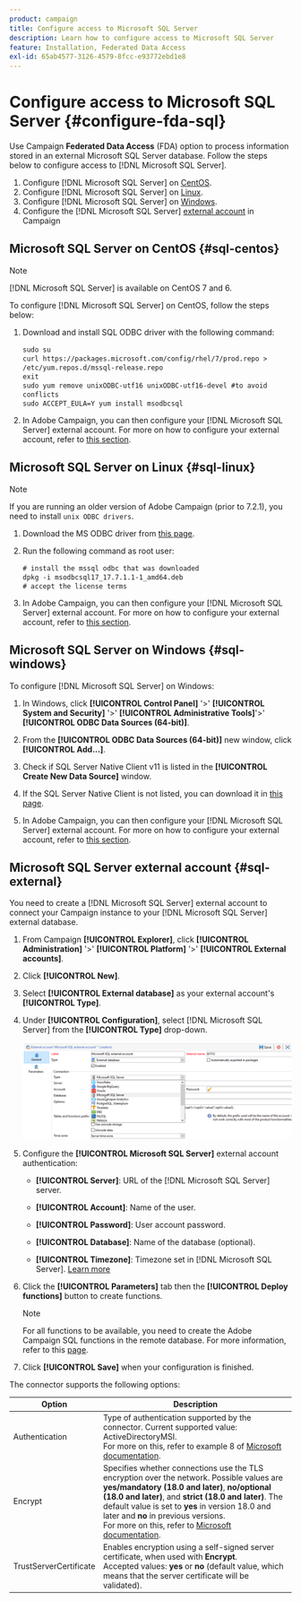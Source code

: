 ```yaml
---
product: campaign
title: Configure access to Microsoft SQL Server
description: Learn how to configure access to Microsoft SQL Server
feature: Installation, Federated Data Access
exl-id: 65ab4577-3126-4579-8fcc-e93772ebd1e8
---
```

# Configure access to Microsoft SQL Server {#configure-fda-sql}



Use Campaign **Federated Data Access** (FDA) option to process information stored in an external Microsoft SQL Server database. Follow the steps below to configure access to [!DNL Microsoft SQL Server].

1. Configure [!DNL Microsoft SQL Server] on [CentOS](#sql-centos).
1. Configure [!DNL Microsoft SQL Server] on [Linux](#sql-linux).
1. Configure [!DNL Microsoft SQL Server] on [Windows](#sql-windows).
1. Configure the [!DNL Microsoft SQL Server] [external account](#sql-external) in Campaign

## Microsoft SQL Server on CentOS {#sql-centos}

>[!NOTE]
>
> [!DNL Microsoft SQL Server] is available on CentOS 7 and 6.

To configure [!DNL Microsoft SQL Server] on CentOS, follow the steps below:

1. Download and install SQL ODBC driver with the following command:

    ``` 
    sudo su
    curl https://packages.microsoft.com/config/rhel/7/prod.repo > /etc/yum.repos.d/mssql-release.repo
    exit
    sudo yum remove unixODBC-utf16 unixODBC-utf16-devel #to avoid conflicts
    sudo ACCEPT_EULA=Y yum install msodbcsql
    ``` 

1. In Adobe Campaign, you can then configure your [!DNL Microsoft SQL Server] external account. For more on how to configure your external account, refer to [this section](#sql-external).

## Microsoft SQL Server on Linux {#sql-linux}

>[!NOTE]
>
> If you are running an older version of Adobe Campaign (prior to 7.2.1), you need to install `unix ODBC drivers`.

1. Download the MS ODBC driver from [this page](https://packages.microsoft.com/ubuntu/16.04/prod/pool/main/m/msodbcsql17/).

1. Run the following command as root user:

    ``` 
    # install the mssql odbc that was downloaded
    dpkg -i msodbcsql17_17.7.1.1-1_amd64.deb
    # accept the license terms
    ``` 

1. In Adobe Campaign, you can then configure your [!DNL Microsoft SQL Server] external account. For more on how to configure your external account, refer to [this section](#sql-external).

## Microsoft SQL Server on Windows {#sql-windows}

To configure [!DNL Microsoft SQL Server] on Windows:

1. In Windows, click **[!UICONTROL Control Panel]** '>' **[!UICONTROL System and Security]** '>' **[!UICONTROL Administrative Tools]**'>' **[!UICONTROL ODBC Data Sources (64-bit)]**.

1. From the **[!UICONTROL ODBC Data Sources (64-bit)]** new window, click **[!UICONTROL Add...]**.

1. Check if SQL Server Native Client v11 is listed in the **[!UICONTROL Create New Data Source]** window.

1. If the SQL Server Native Client is not listed, you can download it in [this page](https://www.microsoft.com/en-my/download/details.aspx?id=36434).

1. In Adobe Campaign, you can then configure your [!DNL Microsoft SQL Server] external account. For more on how to configure your external account, refer to [this section](#sql-external).

## Microsoft SQL Server external account {#sql-external}

You need to create a [!DNL Microsoft SQL Server] external account to connect your Campaign instance to your [!DNL Microsoft SQL Server] external database.

1. From Campaign **[!UICONTROL Explorer]**, click **[!UICONTROL Administration]** '>' **[!UICONTROL Platform]** '>' **[!UICONTROL External accounts]**.

1. Click **[!UICONTROL New]**.

1. Select **[!UICONTROL External database]** as your external account's **[!UICONTROL Type]**.

1. Under **[!UICONTROL Configuration]**, select [!DNL Microsoft SQL Server] from the **[!UICONTROL Type]** drop-down.

    ![](assets/sql.png)

1. Configure the **[!UICONTROL Microsoft SQL Server]** external account authentication:

    * **[!UICONTROL Server]**: URL of the [!DNL Microsoft SQL Server] server.

    * **[!UICONTROL Account]**: Name of the user.

    * **[!UICONTROL Password]**: User account password.

    * **[!UICONTROL Database]**: Name of the database (optional).

    * **[!UICONTROL Timezone]**: Timezone set in [!DNL Microsoft SQL Server]. [Learn more](https://docs.microsoft.com/en-us/sql/t-sql/functions/current-timezone-transact-sql?view=sql-server-ver15)

1. Click the **[!UICONTROL Parameters]** tab then the **[!UICONTROL Deploy functions]** button to create functions.

    >[!NOTE]
    >
    >For all functions to be available, you need to create the Adobe Campaign SQL functions in the remote database. For more information, refer to this [page](../../configuration/using/adding-additional-sql-functions.md).

1. Click **[!UICONTROL Save]** when your configuration is finished.

The connector supports the following options:

| Option   |  Description |
|---|---|
|  Authentication | Type of authentication supported by the connector. Current supported value: ActiveDirectoryMSI. <br> For more on this, refer to example 8 of [Microsoft documentation](https://docs.microsoft.com/en-us/sql/connect/odbc/using-azure-active-directory?view=sql-server-ver15#example-connection-strings).|
|  Encrypt |  Specifies whether connections use the TLS encryption over the network. Possible values are **yes/mandatory (18.0 and later)**, **no/optional (18.0 and later)**, and **strict (18.0 and later)**. The default value is set to **yes** in version 18.0 and later and **no** in previous versions. <br>For more on this, refer to [Microsoft documentation](https://docs.microsoft.com/en-us/sql/connect/odbc/dsn-connection-string-attribute?view=azure-sqldw-latest#encrypt). |
|  TrustServerCertificate | Enables encryption using a self-signed server certificate, when used with **Encrypt**. <br>Accepted values: **yes** or **no** (default value, which means that the server certificate will be validated).|
